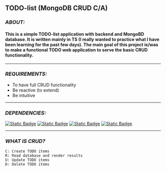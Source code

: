 ## TODO-list (MongoDB CRUD C/A)

### _ABOUT:_
#### This is a simple TODO-list application with backend and MongoBD database. It is written mainly in TS (I really wanted to practice what I have been learning for the past few days). The main goal of this project is/was to make a functional TODO web application to serve the basic CRUD functionality.
___
### _REQUIREMENTS:_
- To have full CRUD functionality
- Be reactive (to extend)
- Be intuitive
___
### _DEPENDENCIES:_
[![Static Badge](https://img.shields.io/badge/Express-red)](https://www.npmjs.com/package/express)
[![Static Badge](https://img.shields.io/badge/Bootstrap-red)](https://getbootstrap.com/)
[![Static Badge](https://img.shields.io/badge/MongoDB-red)](https://www.mongodb.com/)
[![Static Badge](https://img.shields.io/badge/Path-red)](https://www.npmjs.com/package/path)
___
### _WHAT IS CRUD?_
    C: Create TODO items
    R: Read database and render results
    U: Update TODO items
    D: Delete TODO items